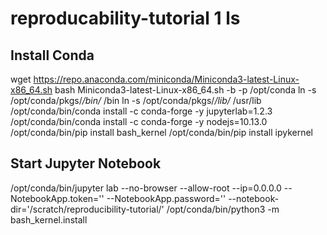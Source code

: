 # reproducability-tutorial    1  ls

## Install Conda
wget https://repo.anaconda.com/miniconda/Miniconda3-latest-Linux-x86_64.sh
bash Miniconda3-latest-Linux-x86_64.sh -b -p /opt/conda
ln -s /opt/conda/pkgs/*/bin/* /bin
ln -s /opt/conda/pkgs/*/lib/* /usr/lib
/opt/conda/bin/conda install -c conda-forge -y jupyterlab=1.2.3
/opt/conda/bin/conda install -c conda-forge -y nodejs=10.13.0
/opt/conda/bin/pip install bash_kernel
/opt/conda/bin/pip install ipykernel

## Start Jupyter Notebook
/opt/conda/bin/jupyter lab --no-browser --allow-root --ip=0.0.0.0 --NotebookApp.token='' --NotebookApp.password='' --notebook-dir='/scratch/reproducibility-tutorial/'
/opt/conda/bin/python3 -m bash_kernel.install
